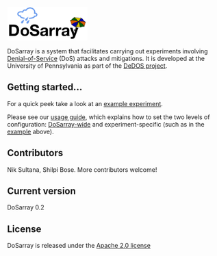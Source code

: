 ![DoSarray](doc/dosarray_logo.png)

DoSarray is a system that facilitates carrying out experiments involving
[Denial-of-Service](https://en.wikipedia.org/wiki/Denial-of-service_attack) (DoS) attacks and mitigations.
It is developed at the University of Pennsylvania as part of the [DeDOS project](http://dedos-project.net/).

## Getting started...
For a quick peek take a look at an
[example experiment](experiments/dosarray_slowloris_experiment.sh).

Please see our [usage guide](doc/USAGE.md), which explains how to set the two
levels of configuration: [DoSarray-wide](config/dosarray_config.sh) and
experiment-specific (such as in the
[example](experiments/dosarray_slowloris_experiment.sh) above).

## Contributors
Nik Sultana, Shilpi Bose. More contributors welcome!

## Current version
DoSarray 0.2

## License
DoSarray is released under the [Apache 2.0 license](LICENSE)
